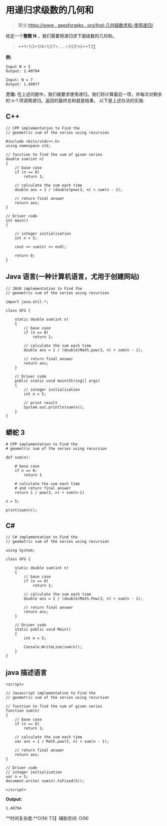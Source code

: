 # 用递归求级数的几何和

> 原文:[https://www . geesforgeks . org/find-几何级数求和-使用递归/](https://www.geeksforgeeks.org/find-geometric-sum-of-the-series-using-recursion/)

给定一个**整数 N** ，我们需要用递归求下面级数的几何和。

> **1+1/3+1/9+1/27+……+1/(3^n)**T2】

**例:**

```
Input N = 5 
Output: 1.49794

Input: N = 7
Output: 1.49977
```

**方法:**
在上述问题中，我们被要求使用递归。我们将计算最后一项，并每次对剩余的 n-1 项调用递归。返回的最终总和就是结果。
以下是上述办法的实施:

## C++

```
// CPP implementation to Find the
// geometric sum of the series using recursion

#include <bits/stdc++.h>
using namespace std;

// function to find the sum of given series
double sum(int n)
{
    // base case
    if (n == 0)
        return 1;

    // calculate the sum each time
    double ans = 1 / (double)pow(3, n) + sum(n - 1);

    // return final answer
    return ans;
}

// Driver code
int main()
{

    // integer initialisation
    int n = 5;

    cout << sum(n) << endl;

    return 0;
}
```

## Java 语言(一种计算机语言，尤用于创建网站)

```
// JAVA implementation to Find the
// geometric sum of the series using recursion

import java.util.*;

class GFG {

    static double sum(int n)
    {
        // base case
        if (n == 0)
            return 1;

        // calculate the sum each time
        double ans = 1 / (double)Math.pow(3, n) + sum(n - 1);

        // return final answer
        return ans;
    }

    // Driver code
    public static void main(String[] args)
    {
        // integer initialisation
        int n = 5;

        // print result
        System.out.println(sum(n));
    }
}
```

## 蟒蛇 3

```
# CPP implementation to Find the
# geometric sum of the series using recursion

def sum(n):

    # base case
    if n == 0:
        return 1

    # calculate the sum each time
    # and return final answer
    return 1 / pow(3, n) + sum(n-1)

n = 5;

print(sum(n));
```

## C#

```
// C# implementation to Find the
// geometric sum of the series using recursion

using System;

class GFG {

    static double sum(int n)
    {
        // base case
        if (n == 0)
            return 1;

        // calculate the sum each time
        double ans = 1 / (double)Math.Pow(3, n) + sum(n - 1);

        // return final answer
        return ans;
    }

    // Driver code
    static public void Main()
    {
        int n = 5;

        Console.WriteLine(sum(n));
    }
}
```

## java 描述语言

```
<script>

// Javascript implementation to Find the
// geometric sum of the series using recursion

// function to find the sum of given series
function sum(n)
{
    // base case
    if (n == 0)
        return 1;

    // calculate the sum each time
    var ans = 1 / Math.pow(3, n) + sum(n - 1);

    // return final answer
    return ans;
}

// Driver code
// integer initialisation
var n = 5;
document.write( sum(n).toFixed(5));

</script>
```

**Output:** 

```
1.49794
```

**时间复杂度:**O(N)
T3】辅助空间: O(N)